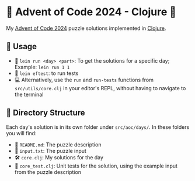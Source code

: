 # 🎄 Advent of Code 2024 - Clojure 🎁

My [Advent of Code 2024](https://adventofcode.com/2024) puzzle solutions implemented in [Clojure](https://clojure.org/).

## 🎯 Usage

- 🚀 `lein run <day> <part>`: To get the solutions for a specific day; Example: `lein run 1 1`
- 🧪 `lein eftest`: to run tests
- 💻 Alternatively, use the `run` and `run-tests` functions from `src/utils/core.clj` in your editor's REPL, without having to navigate to the terminal

## 📂 Directory Structure

Each day's solution is in its own folder under `src/aoc/days/`. In these folders you will find:

- 📜 `README.md`: The puzzle description
- 📄 `input.txt`: The puzzle input
- 🛠️ `core.clj`: My solutions for the day
- 🧪 `core_test.clj`: Unit tests for the solution, using the example input from the puzzle description
